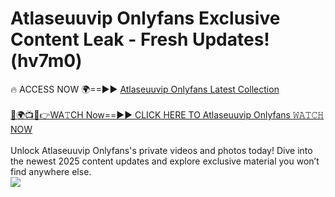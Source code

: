 # Atlaseuuvip Onlyfans Exclusive Content Leak - Fresh Updates! (hv7m0)

🔥 ACCESS NOW 🌍==►► <a href="https://tinyurl.com/kvy9nzfs" rel="nofollow">Atlaseuuvip Onlyfans Latest Collection</a>
<br><br>
[🔴🌍📺📱👉WA𝚃CH Now==►► CLICK HERE TO Atlaseuuvip Onlyfans 𝚆𝙰𝚃𝙲𝙷 NOW](https://tinyurl.com/kvy9nzfs)
<br><br>
Unlock Atlaseuuvip Onlyfans's private videos and photos today! Dive into the newest 2025 content updates and explore exclusive material you won’t find anywhere else.
<br>
<a href="https://tinyurl.com/kvy9nzfs" rel="nofollow" data-target="animated-image.originalLink"><img src="https://camo.githubusercontent.com/8a4f000d20f83aca3bf7ec5f350d767afa0574a8a352519fd8cfa583a6f93a33/68747470733a2f2f692e696d6775722e636f6d2f644a486b345a712e676966" data-canonical-src="https://i.imgur.com/dJHk4Zq.gif" style="max-width: 100%; display: inline-block;" data-target="animated-image.originalImage"></a>
<br>
